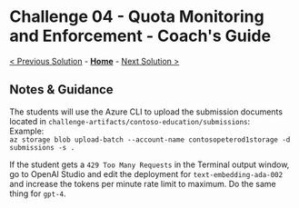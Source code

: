 # Challenge 04 - Quota Monitoring and Enforcement - Coach's Guide 

[< Previous Solution](./Solution-03.md) - **[Home](./README.md)** - [Next Solution >](./Solution-05.md)

## Notes & Guidance

The students will use the Azure CLI to upload the submission documents located in `challenge-artifacts/contoso-education/submissions`:<br>
Example: <br>
`az storage blob upload-batch --account-name contosopeterod1storage -d submissions -s .`

If the student gets a `429 Too Many Requests` in the Terminal output window, go to OpenAI Studio and edit the deployment for `text-embedding-ada-002` and increase the tokens per minute rate limit to maximum. Do the same thing for `gpt-4`.
